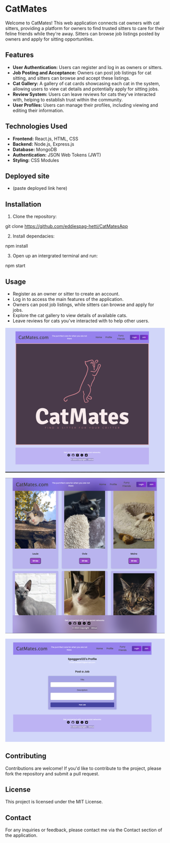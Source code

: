 # CatMates

Welcome to CatMates! This web application connects cat owners with cat sitters, providing a platform for owners to find trusted sitters to care for their feline friends while they're away. Sitters can browse job listings posted by owners and apply for sitting opportunities.

## Features

- **User Authentication:** Users can register and log in as owners or sitters.
- **Job Posting and Acceptance:** Owners can post job listings for cat sitting, and sitters can browse and accept these listings.
- **Cat Gallery:** A gallery of cat cards showcasing each cat in the system, allowing users to view cat details and potentially apply for sitting jobs.
- **Review System:** Users can leave reviews for cats they've interacted with, helping to establish trust within the community.
- **User Profiles:** Users can manage their profiles, including viewing and editing their information.

## Technologies Used

- **Frontend:** React.js, HTML, CSS
- **Backend:** Node.js, Express.js
- **Database:** MongoDB
- **Authentication:** JSON Web Tokens (JWT)
- **Styling:** CSS Modules

## Deployed site 

- (paste deployed link here)

## Installation

1. Clone the repository:

git clone https://github.com/eddiespag-hetti/CatMatesApp

2. Install dependacies: 

npm install

3. Open up an intergrated terminal and run: 

npm start

## Usage

 - Register as an owner or sitter to create an account.
- Log in to access the main features of the application.
- Owners can post job listings, while sitters can browse and apply for jobs.
- Explore the cat gallery to view details of available cats.
- Leave reviews for cats you've interacted with to help other users.



![Screenshot of Homepage](/client/public/img/landingpage.png)

![Screenshot of Furry Friends gallery](/client/public/img/furryfriends.png)

![Screenshot of Profile](/client/public/img/profile.png)



## Contributing
Contributions are welcome! If you'd like to contribute to the project, please fork the repository and submit a pull request.

## License

This project is licensed under the MIT License.

## Contact

For any inquiries or feedback, please contact me via the Contact section of the application. 

